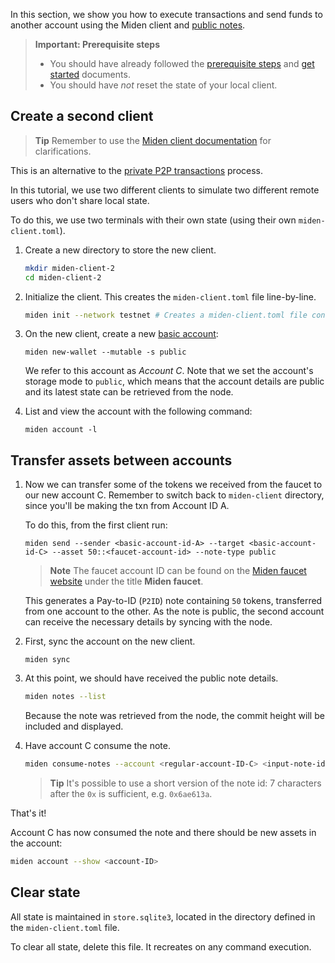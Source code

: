 In this section, we show you how to execute transactions and send funds to another account using the Miden client and [public notes](https://0xMiden.github.io/miden-docs/miden-base/architecture/notes.html#note-storage-mode).

> **Important: Prerequisite steps**
> - You should have already followed the [prerequisite steps](prerequisites.md) and [get started](create-account-use-faucet.md) documents.
> - You should have *not* reset the state of your local client.

## Create a second client

> **Tip**
> Remember to use the [Miden client documentation](https://0xMiden.github.io/miden-docs/miden-client/cli-reference.html) for clarifications.

This is an alternative to the [private P2P transactions](p2p-private.md) process.

In this tutorial, we use two different clients to simulate two different remote users who don't share local state.

To do this, we use two terminals with their own state (using their own `miden-client.toml`).

1. Create a new directory to store the new client.

    ```sh
    mkdir miden-client-2
    cd miden-client-2
    ```

2. Initialize the client. This creates the `miden-client.toml` file line-by-line.

    ```sh
    miden init --network testnet # Creates a miden-client.toml file configured with the testnet node's IP
    ```

3. On the new client, create a new [basic account](https://0xMiden.github.io/miden-docs/miden-base/architecture/accounts.html):

    ```shell
    miden new-wallet --mutable -s public
    ```

    We refer to this account as _Account C_. Note that we set the account's storage mode to `public`, which means that the account details are public and its latest state can be retrieved from the node.

4. List and view the account with the following command:

      ```shell
      miden account -l
      ```

## Transfer assets between accounts

1. Now we can transfer some of the tokens we received from the faucet to our new account C. Remember to switch back to `miden-client` directory, since you'll be making the txn from Account ID A.

    To do this, from the first client run:

    ```shell
    miden send --sender <basic-account-id-A> --target <basic-account-id-C> --asset 50::<faucet-account-id> --note-type public
    ```

    > **Note**
    > The faucet account ID can be found on the [Miden faucet website](https://testnet.miden.io/) under the title **Miden faucet**.

    This generates a Pay-to-ID (`P2ID`) note containing `50` tokens, transferred from one account to the other. As the note is public, the second account can receive the necessary details by syncing with the node.

2. First, sync the account on the new client.

    ```shell
    miden sync
    ```

3. At this point, we should have received the public note details.

    ```sh
    miden notes --list
    ```

    Because the note was retrieved from the node, the commit height will be included and displayed.

4. Have account C consume the note.

    ```sh
    miden consume-notes --account <regular-account-ID-C> <input-note-id>
    ```

    > **Tip**
    > It's possible to use a short version of the note id: 7 characters after the `0x` is sufficient, e.g. `0x6ae613a`.

That's it!

Account C has now consumed the note and there should be new assets in the account:

```sh
miden account --show <account-ID>
```

## Clear state

All state is maintained in `store.sqlite3`, located in the directory defined in the `miden-client.toml` file.

To clear all state, delete this file. It recreates on any command execution.
